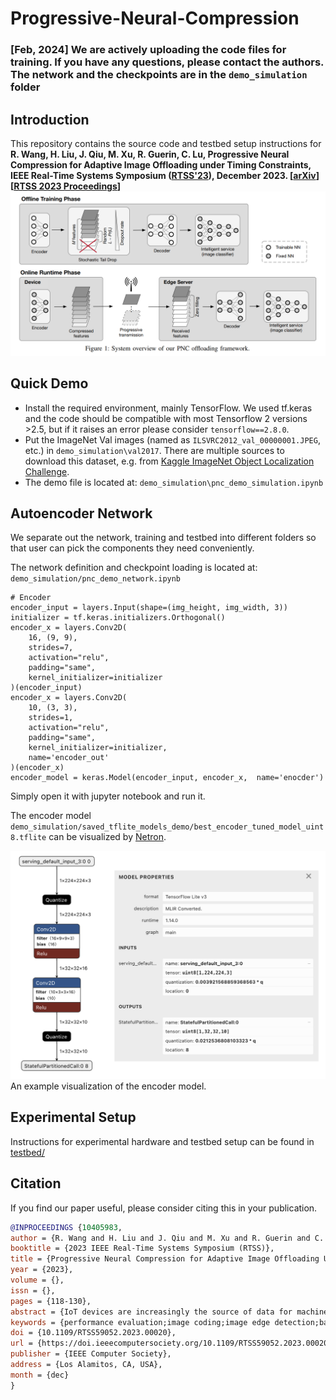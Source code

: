 # Progressive-Neural-Compression

### [Feb, 2024] We are actively uploading the code files for training. If you have any questions, please contact the authors. The network and the checkpoints are in the `demo_simulation` folder

## Introduction

This repository contains the source code and testbed setup instructions for **R. Wang, H. Liu, J. Qiu, M. Xu, R. Guerin, C. Lu, Progressive Neural Compression for Adaptive Image Offloading under Timing Constraints, IEEE Real-Time Systems Symposium ([RTSS'23](https://2023.rtss.org/)), December 2023. [[arXiv](https://arxiv.org/pdf/2310.05306.pdf)] [[RTSS 2023 Proceedings](https://doi.ieeecomputersociety.org/10.1109/RTSS59052.2023.00020)]**
![pnc_overview](assets/pnc_overview.png?raw=true)

## Quick Demo
* Install the required environment, mainly TensorFlow. We used tf.keras and the code should be compatible with most Tensorflow 2 versions >2.5, but if it raises an error please consider `tensorflow==2.8.0`.
* Put the ImageNet Val images (named as `ILSVRC2012_val_00000001.JPEG`, etc.) in `demo_simulation\val2017`. There are multiple sources to download this dataset, e.g. from [Kaggle ImageNet Object Localization Challenge](https://www.kaggle.com/competitions/imagenet-object-localization-challenge/data).
* The demo file is located at: `demo_simulation\pnc_demo_simulation.ipynb`

## Autoencoder Network
We separate out the network, training and testbed into different folders so that user can pick the components they need conveniently. 

The network definition and checkpoint loading is located at: `demo_simulation/pnc_demo_network.ipynb`

```
# Encoder
encoder_input = layers.Input(shape=(img_height, img_width, 3))
initializer = tf.keras.initializers.Orthogonal()
encoder_x = layers.Conv2D(
    16, (9, 9), 
    strides=7, 
    activation="relu", 
    padding="same", 
    kernel_initializer=initializer
)(encoder_input)
encoder_x = layers.Conv2D(
    10, (3, 3), 
    strides=1,
    activation="relu", 
    padding="same", 
    kernel_initializer=initializer,
    name='encoder_out'
)(encoder_x)
encoder_model = keras.Model(encoder_input, encoder_x,  name='enocder')
```

Simply open it with jupyter notebook and run it.

The encoder model `demo_simulation/saved_tflite_models_demo/best_encoder_tuned_model_uint8.tflite` can be visualized by [Netron](https://netron.app/).

![pnc_encoder](assets/pnc_encoder_netron.png?raw=true)
An example visualization of the encoder model.

## Experimental Setup
Instructions for experimental hardware and testbed setup can be found in [testbed/](https://github.com/rickywrq/Progressive-Neural-Compression/blob/main/testbed/)


## Citation

If you find our paper useful, please consider citing this in your publication.

```bibtex
@INPROCEEDINGS {10405983,
author = {R. Wang and H. Liu and J. Qiu and M. Xu and R. Guerin and C. Lu},
booktitle = {2023 IEEE Real-Time Systems Symposium (RTSS)},
title = {Progressive Neural Compression for Adaptive Image Offloading Under Timing Constraints},
year = {2023},
volume = {},
issn = {},
pages = {118-130},
abstract = {IoT devices are increasingly the source of data for machine learning (ML) applications running on edge servers. Data transmissions from devices to servers are often over local wireless networks whose bandwidth is not just limited but, more importantly, variable. Furthermore, in cyber-physical systems interacting with the physical environment, image offloading is also commonly subject to timing constraints. It is, therefore, important to develop an adaptive approach that maximizes the inference performance of ML applications under timing constraints and the resource constraints of IoT devices. In this paper, we use image classification as our target application and propose progressive neural compression (PNC) as an efficient solution to this problem. Although neural compression has been used to compress images for different ML applications, existing solutions often produce fixed-size outputs that are unsuitable for timing-constrained offloading over variable bandwidth. To address this limitation, we train a multi-objective rateless autoencoder that optimizes for multiple compression rates via stochastic taildrop to create a compression solution that produces features ordered according to their importance to inference performance. Features are then transmitted in that order based on available bandwidth, with classification ultimately performed using the (sub)set of features received by the deadline. We demonstrate the benefits of PNC over state-of-the-art neural compression approaches and traditional compression methods on a testbed comprising an IoT device and an edge server connected over a wireless network with varying bandwidth.},
keywords = {performance evaluation;image coding;image edge detection;bandwidth;timing;internet of things;servers},
doi = {10.1109/RTSS59052.2023.00020},
url = {https://doi.ieeecomputersociety.org/10.1109/RTSS59052.2023.00020},
publisher = {IEEE Computer Society},
address = {Los Alamitos, CA, USA},
month = {dec}
}
```

